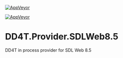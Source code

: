 [![AppVeyor](https://ci.appveyor.com/api/projects/status/github/dd4t/DD4T.Providers.SDLWeb8.5?branch=master&svg=true&passingText=master)](https://ci.appveyor.com/project/DD4T/dd4t-providers-sdlweb8-5)

[![AppVeyor](https://ci.appveyor.com/api/projects/status/github/dd4t/DD4T.Providers.SDLWeb8.5?branch=develop&svg=true&passingText=develop)](https://ci.appveyor.com/project/DD4T/dd4t-providers-sdlweb8-5)

# DD4T.Provider.SDLWeb8.5
DD4T in process provider for SDL Web 8.5

